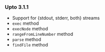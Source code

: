 ### Upto 3.1.1

* Support for {stdout, stderr, both} streams
* `exec` method
* `execNode` method
* `rangeFromLineNumber` method
* `parse` method
* `findFile` method
